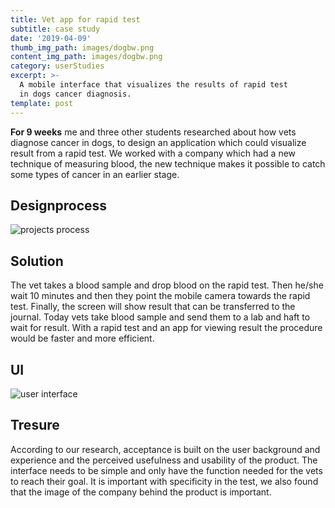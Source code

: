 ```yaml
---
title: Vet app for rapid test
subtitle: case study
date: '2019-04-09'
thumb_img_path: images/dogbw.png
content_img_path: images/dogbw.png
category: userStudies 
excerpt: >-
  A mobile interface that visualizes the results of rapid test
  in dogs cancer diagnosis.
template: post
---
```


**For 9 weeks** me and three other students researched about how vets diagnose cancer in dogs, to design an application which could visualize result from a rapid test. We worked with a company which had a new technique of measuring blood, the new technique makes it possible to catch some types of cancer in an earlier stage.

## Designprocess
![projects process](/images/prodia.svg)

## Solution

 The vet takes a blood sample and drop blood on the rapid test. Then he/she wait 10 minutes and then they point the mobile camera towards the rapid test. Finally, the screen will show result that can be transferred to the journal.
 Today vets take blood sample and send them to a lab and haft to wait for result. With a rapid test and an app for viewing result the procedure would be faster and more efficient.

## UI
![user interface](/images/vacMouckup.png)

## Tresure

According to our research, acceptance is built on the user background and experience and the perceived usefulness and usability of the product.
The interface needs to be simple and only have the function needed for the vets to reach their goal. It is important with specificity in the test, we also found that the image of the company behind the product is important.



